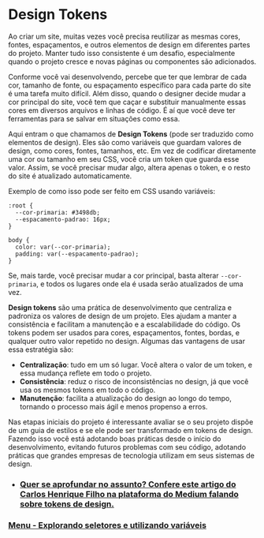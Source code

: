 # Design Tokens

Ao criar um site, muitas vezes você precisa reutilizar as mesmas cores, fontes, espaçamentos, e outros elementos de design em diferentes partes do projeto. Manter tudo isso consistente é um desafio, especialmente quando o projeto cresce e novas páginas ou componentes são adicionados.

Conforme você vai desenvolvendo, percebe que ter que lembrar de cada cor, tamanho de fonte, ou espaçamento específico para cada parte do site é uma tarefa muito difícil. Além disso, quando o designer decide mudar a cor principal do site, você tem que caçar e substituir manualmente essas cores em diversos arquivos e linhas de código. É aí que você deve ter ferramentas para se salvar em situações como essa.

Aqui entram o que chamamos de **Design Tokens** (pode ser traduzido como elementos de design). Eles são como variáveis que guardam valores de design, como cores, fontes, tamanhos, etc. Em vez de codificar diretamente uma cor ou tamanho em seu CSS, você cria um token que guarda esse valor. Assim, se você precisar mudar algo, altera apenas o token, e o resto do site é atualizado automaticamente.

Exemplo de como isso pode ser feito em CSS usando variáveis:

```
:root {
  --cor-primaria: #3498db;
  --espacamento-padrao: 16px;
}

body {
  color: var(--cor-primaria);
  padding: var(--espacamento-padrao);
}
```

Se, mais tarde, você precisar mudar a cor principal, basta alterar `--cor-primaria`, e todos os lugares onde ela é usada serão atualizados de uma vez.

**Design tokens** são uma prática de desenvolvimento que centraliza e padroniza os valores de design de um projeto. Eles ajudam a manter a consistência e facilitam a manutenção e a escalabilidade do código. Os tokens podem ser usados para cores, espaçamentos, fontes, bordas, e qualquer outro valor repetido no design. Algumas das vantagens de usar essa estratégia são:

- **Centralização**: tudo em um só lugar. Você altera o valor de um token, e essa mudança reflete em todo o projeto.
- **Consistência**: reduz o risco de inconsistências no design, já que você usa os mesmos tokens em todo o código.
- **Manutenção**: facilita a atualização do design ao longo do tempo, tornando o processo mais ágil e menos propenso a erros.

Nas etapas iniciais do projeto é interessante avaliar se o seu projeto dispõe de um guia de estilos e se ele pode ser transformado em tokens de design. Fazendo isso você está adotando boas práticas desde o início do desenvolvimento, evitando futuros problemas com seu código, adotando práticas que grandes empresas de tecnologia utilizam em seus sistemas de design.

- ### [Quer se aprofundar no assunto? Confere este artigo do Carlos Henrique Filho na plataforma do Medium falando sobre tokens de design.](https://brasil.uxdesign.cc/o-que-s%C3%A3o-design-tokens-cd408431727d)

### [Menu - Explorando seletores e utilizando variáveis](./menu.md)